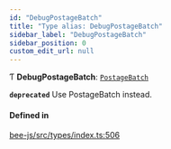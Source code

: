 ```yaml
---
id: "DebugPostageBatch"
title: "Type alias: DebugPostageBatch"
sidebar_label: "DebugPostageBatch"
sidebar_position: 0
custom_edit_url: null
---
```


Ƭ **DebugPostageBatch**: [`PostageBatch`](../interfaces/PostageBatch.md)

**`deprecated`** Use PostageBatch instead.

#### Defined in

[bee-js/src/types/index.ts:506](https://github.com/ethersphere/bee-js/blob/2c8b9d1/src/types/index.ts#L506)
